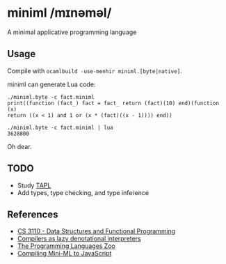 miniml /mɪnəməl/
================

A minimal applicative programming language

Usage
-----

Compile with `ocamlbuild -use-menhir miniml.[byte|native]`.

miniml can generate Lua code:

```
./miniml.byte -c fact.miniml
print((function (fact_) fact = fact_ return (fact)(10) end)(function (x)
return ((x < 1) and 1 or (x * (fact)((x - 1)))) end))

./miniml.byte -c fact.miniml | lua
3628800
```

Oh dear.

TODO
----

- Study [TAPL](https://www.cis.upenn.edu/~bcpierce/tapl)
- Add types, type checking, and type inference

References
----------

- [CS 3110 - Data Structures and Functional Programming](http://www.cs.cornell.edu/courses/cs3110/2015fa)
- [Compilers as lazy denotational interpreters](http://researchblogs.cs.bham.ac.uk/thelablunch/2016/01/compilers-as-lazy-denotational-interpreters)
- [The Programming Languages Zoo](https://github.com/andrejbauer/plzoo)
- [Compiling Mini-ML to JavaScript](http://www.lexicallyscoped.com/2015/06/28/miniml-compiler-to-js.html)
